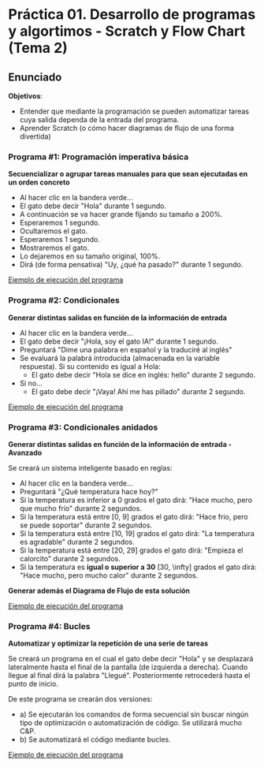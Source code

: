 # Práctica 01. Desarrollo de programas y algortimos - Scratch y Flow Chart (Tema 2)
## Enunciado

**Objetivos**: 
- Entender que mediante la programación se pueden automatizar tareas cuya salida dependa de la entrada del programa.
- Aprender Scratch (o cómo hacer diagramas de flujo de una forma divertida)


### Programa #1: Programación imperativa básica
**Secuencializar o agrupar tareas manuales para que sean ejecutadas en un orden concreto**
- Al hacer clic en la bandera verde...
- El gato debe decir "Hola" durante 1 segundo.
- A continuación se va hacer grande fijando su tamaño a 200%.
- Esperaremos 1 segundo.
- Ocultaremos el gato.
- Esperaremos 1 segundo.
- Mostraremos el gato.
- Lo dejaremos en su tamaño original, 100%.
- Dirá (de forma pensativa) "Uy, ¿qué ha pasado?" durante 1 segundo.

[Ejemplo de ejecución del programa](practica_scratch01.mp4)

### Programa #2: Condicionales
**Generar distintas salidas en función de la información de entrada**
- Al hacer clic en la bandera verde...
- El gato debe decir "¡Hola, soy el gato IA!" durante 1 segundo.
- Preguntará "Dime una palabra en español y la traduciré al inglés"
- Se evaluará la palabrá introducida (almacenada en la variable respuesta). Si su contenido es igual a Hola:
   + El gato debe decir "Hola se dice en inglés: hello" durante 2 segundo.
- Si no...
   + El gato debe decir "¡Vaya! Ahí me has pillado" durante 2 segundo.

[Ejemplo de ejecución del programa](practica_scratch02.mp4)

### Programa #3: Condicionales anidados
**Generar distintas salidas en función de la información de entrada - Avanzado**

Se creará un sistema inteligente basado en reglas:
- Al hacer clic en la bandera verde...
- Preguntará "¿Qué temperatura hace hoy?"
- Si la temperatura es inferior a 0 grados el gato dirá: "Hace mucho, pero que mucho frío" durante 2 segundos.
- Si la temperatura está entre [0, 9] grados el gato dirá: "Hace frio, pero se puede soportar" durante 2 segundos.
- Si la temperatura está entre [10, 19] grados el gato dirá: "La temperatura es agradable" durante 2 segundos.
- Si la temperatura está entre [20, 29] grados el gato dirá: "Empieza el calorcito" durante 2 segundos.
- Si la temperatura es **igual o superior a 30** [30, \infty] grados el gato dirá: "Hace mucho, pero mucho calor" durante 2 segundos.

**Generar además el Diagrama de Flujo de esta solución**

[Ejemplo de ejecución del programa](practica_scratch03.mp4)

### Programa #4: Bucles
**Automatizar y optimizar la repetición de una serie de tareas**

Se creará un programa en el cual el gato debe decir "Hola" y se desplazará lateralmente hasta el final de la pantalla (de izquierda a derecha). Cuando llegue al final dirá la palabra "Llegué". Posteriormente retrocederá hasta el punto de inicio.

De este programa se crearán dos versiones:
- a) Se ejecutarán los comandos de forma secuencial sin buscar ningún tipo de optimización o automatización de código. Se utilizará mucho C&P.
- b) Se automatizará el código mediante bucles.

[Ejemplo de ejecución del programa](practica_scratch04.mp4)


```python

```

